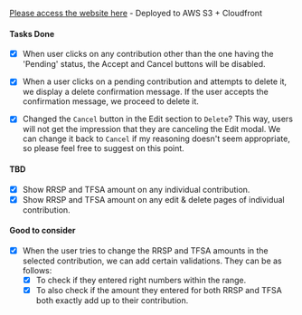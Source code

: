 <!-- Please add further comments, questions, and improvements in this file -->

[Please access the website here](https://d1t5m28xcyh7ng.cloudfront.net/) - Deployed to AWS S3 + Cloudfront

#### Tasks Done

- [x] When user clicks on any contribution other than the one having the 'Pending' status, the Accept and Cancel buttons will be disabled.

- [x] When a user clicks on a pending contribution and attempts to delete it, we display a delete confirmation message. If the user accepts the confirmation message, we proceed to delete it.

- [x] Changed the `Cancel` button in the Edit section to `Delete`? This way, users will not get the impression that they are canceling the Edit modal. We can change it back to `Cancel` if my reasoning doesn't seem appropriate, so please feel free to suggest on this point.

#### TBD

- [x] Show RRSP and TFSA amount on any individual contribution.
- [x] Show RRSP and TFSA amount on any edit & delete pages of individual contribution.

#### Good to consider

- [x] When the user tries to change the RRSP and TFSA amounts in the selected contribution, we can add certain validations. They can be as follows:
  - [x] To check if they entered right numbers within the range.
  - [x] To also check if the amount they entered for both RRSP and TFSA both exactly add up to their contribution.
